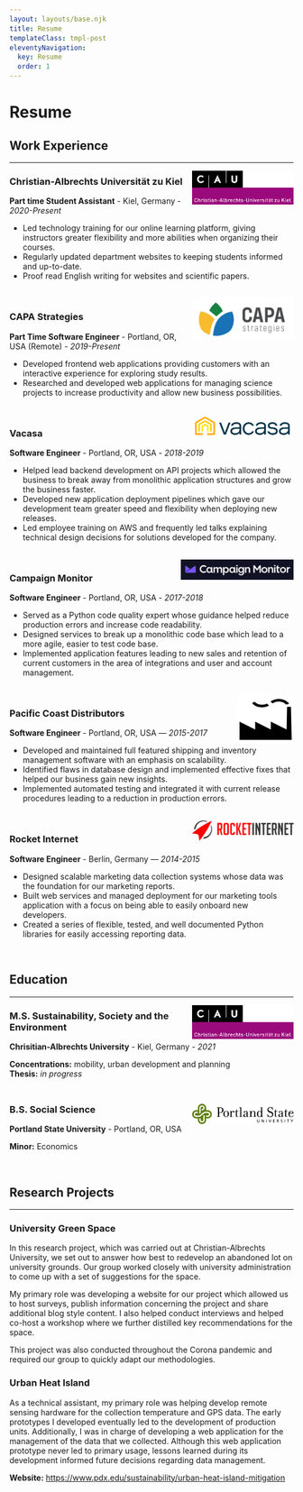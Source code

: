 ```yaml
---
layout: layouts/base.njk
title: Resume
templateClass: tmpl-post
eleventyNavigation:
  key: Resume
  order: 1
---
```

# Resume

## Work Experience
<hr />

<div style="float: right">
  <a href="https://uni-kiel.de">
    <img src="img/cau-logo.png" width="180" height="auto"/>
  </a>
</div>

### Christian-Albrechts Universität zu Kiel
**Part time Student Assistant** - Kiel, Germany - *2020-Present*

- Led technology training for our online learning platform, giving instructors greater flexibility and more abilities when organizing their courses.
- Regularly updated department websites to keeping students informed and up-to-date.
- Proof read English writing for websites and scientific papers.

<br />

<div style="float: right">
  <a href="https://capastrategies.com/">
    <img src="img/capa-logo-small.png" width="180" height="auto" />
  </a>
</div>

### CAPA Strategies
**Part Time Software Engineer** - Portland, OR, USA (Remote) - *2019-Present*

- Developed frontend web applications providing customers with an interactive experience for exploring study results.
- Researched and developed web applications for managing science projects to increase productivity and allow new business possibilities.

<br />

<div style="float: right">
  <a href="https://www.vacasa.com/">
    <img src="img/vacasa-logo.png" width="180" height="auto" />
  </a>
</div>

### Vacasa
**Software Engineer** - Portland, OR, USA - *2018-2019*

- Helped lead backend development on API projects which allowed the business to break away from monolithic application structures and grow the business faster.
- Developed new application deployment pipelines which gave our development team greater speed and flexibility when deploying new releases.
- Led employee training on AWS and frequently led talks explaining technical design decisions for solutions developed for the company.

<br />

<div style="float: right">
  <a href="https://www.campaignmonitor.com/">
    <img src="img/campaign-monitor.png" width="200" height="auto" />
  </a>
</div>

### Campaign Monitor
**Software Engineer** - Portland, OR, USA - *2017-2018*

- Served as a Python code quality expert whose guidance helped reduce production errors and increase code readability.
- Designed services to break up a monolithic code base which lead to a more agile, easier to test code base.
- Implemented application features leading to new sales and retention of current customers in the area of integrations and user and account management.

<br />

<div style="float: right">
  <img src="img/Factory.svg" width="100" height="auto" />
</div>

### Pacific Coast Distributors
**Software Engineer** - Portland, OR, USA —  *2015-2017*

- Developed and maintained full featured shipping and inventory management software with an emphasis on scalability.
- Identified flaws in database design and implemented effective fixes that helped our business gain new insights.
- Implemented automated testing and integrated it with current release procedures leading to a reduction in production errors.

<br />

<div style="float: right">
  <a href="https://www.rocket-internet.com/">
    <img src="img/rocket-internet-logo.png" width="180" height="auto" />
  </a>
</div>

### Rocket Internet
**Software Engineer** - Berlin, Germany — *2014-2015*

- Designed scalable marketing data collection systems whose data was the foundation for our marketing reports.
- Built web services and managed deployment for our marketing tools application with a focus on being able to easily onboard new developers.
- Created a series of flexible, tested, and well documented Python libraries for easily accessing reporting data.

<br />

## Education

<hr />

<div style="float: right">
  <a href="https://uni-kiel.de">
    <img src="img/cau-logo.png" width="180" height="auto"/>
  </a>
</div>

### M.S. Sustainability, Society and the Environment

**Chrisitian-Albrechts University** - Kiel, Germany - *2021*

<div>
<b>Concentrations:</b> mobility, urban development and planning
</div>
<div style="margin-bottom: 45px">
  <b>Thesis:</b> <i>in progress</i>
</div>

<div style="float: right">
  <a href="https://pdx.edu">
    <img src="img/portland-state-logo.svg" width="180" height="auto"/>
  </a>
</div>

### B.S. Social Science

**Portland State University** - Portland, OR, USA

**Minor:** Economics

<br />

## Research Projects

<hr />

### University Green Space

In this research project, which was carried out at Christian-Albrechts University, we set out to answer how best to redevelop an abandoned lot on university grounds. Our group worked closely with university administration to come up with a set of suggestions for the space.

My primary role was developing a website for our project which allowed us to host surveys, publish information concerning the project and share additional blog style content. I also helped conduct interviews and helped co-host a workshop where we further distilled key recommendations for the space.

This project was also conducted throughout the Corona pandemic and required our group to quickly adapt our methodologies.

### Urban Heat Island

As a technical assistant, my primary role was helping develop remote sensing hardware for the collection temperature and GPS data. The early prototypes I developed eventually led to the development of production units. Additionally, I was in charge of developing a web application for the management of the data that we collected. Although this web application prototype never led to primary usage, lessons learned during its development informed future decisions regarding data management.

**Website:**  https://www.pdx.edu/sustainability/urban-heat-island-mitigation
